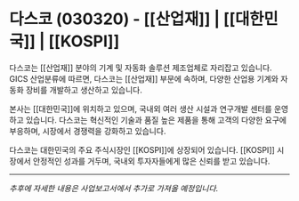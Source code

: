 # 다스코 (030320) - [[산업재]] | [[대한민국]] | [[KOSPI]]

다스코는 [[산업재]] 분야의 기계 및 자동화 솔루션 제조업체로 자리잡고 있습니다. GICS 산업분류에 따르면, 다스코는 [[산업재]] 부문에 속하며, 다양한 산업용 기계와 자동화 장비를 개발하고 생산하고 있습니다.

본사는 [[대한민국]]에 위치하고 있으며, 국내외 여러 생산 시설과 연구개발 센터를 운영하고 있습니다. 다스코는 혁신적인 기술과 품질 높은 제품을 통해 고객의 다양한 요구에 부응하며, 시장에서 경쟁력을 강화하고 있습니다.

다스코는 대한민국의 주요 주식시장인 [[KOSPI]]에 상장되어 있습니다. [[KOSPI]] 시장에서 안정적인 성과를 거두며, 국내외 투자자들에게 많은 신뢰를 받고 있습니다.

---

*추후에 자세한 내용은 사업보고서에서 추가로 가져올 예정입니다.*